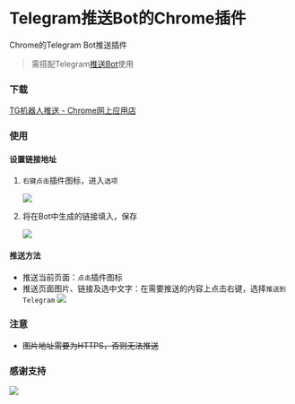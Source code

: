 # Telegram推送Bot的Chrome插件

Chrome的Telegram Bot推送插件

> 需搭配Telegram[推送Bot](https://t.me/notificationme_bot)使用

### 下载
[TG机器人推送 - Chrome网上应用店](https://chrome.google.com/webstore/detail/tg%E6%9C%BA%E5%99%A8%E4%BA%BA%E6%8E%A8%E9%80%81/aiaeplfbkfnjoiinepmhjefpcbpmcigf/related?utm_source=chrome-ntp-icon)

### 使用

#### 设置链接地址

1. ``右键点击``插件图标，进入``选项``

    ![](https://github.com/Fndroid/tg_notification_chrome/blob/master/images/usage4.png?raw=true)
2. 将在Bot中生成的链接填入，保存
    
    ![](https://github.com/Fndroid/tg_notification_chrome/blob/master/images/usage5.png?raw=true)

#### 推送方法

- 推送当前页面：``点击``插件图标
- 推送页面图片、链接及选中文字：在需要推送的内容上点击右键，选择``推送到Telegram``
    ![](https://github.com/Fndroid/tg_notification_chrome/blob/master/images/usage6.png?raw=true)

### 注意

- ~~图片地址需要为HTTPS，否则无法推送~~

### 感谢支持

![](https://raw.githubusercontent.com/Fndroid/jsbox_script/master/imgs/thankyou.jpg)
